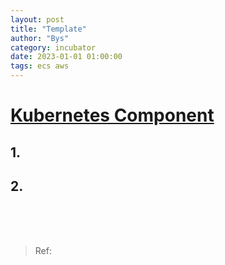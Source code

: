 ```yaml
---
layout: post
title: "Template"
author: "Bys"
category: incubator
date: 2023-01-01 01:00:00
tags: ecs aws
---
```


# [Kubernetes Component](https://kubernetes.io/docs/concepts/overview/components/)

## 1.  

## 2. 



<br><br><br>

> Ref: 